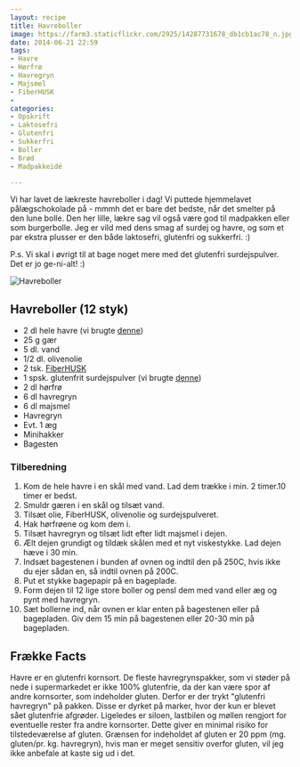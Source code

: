```yaml
---
layout: recipe
title: Havreboller
image: https://farm3.staticflickr.com/2925/14287731678_db1cb1ac78_n.jpg
date: 2014-06-21 22:59
tags:
- Havre 
- Hørfrø
- Havregryn
- Majsmel
- FiberHUSK
- 
categories:
- Opskrift
- Laktosefri
- Glutenfri
- Sukkerfri
- Boller
- Brød
- Madpakkeidé

---
```


Vi har lavet de lækreste havreboller i dag! Vi puttede hjemmelavet pålægschokolade på - mmmh det er bare det bedste, når det smelter på den lune bolle. Den her lille, lækre sag vil også være god til madpakken eller som burgerbolle. Jeg er vild med dens smag af surdej og havre, og som et par ekstra plusser er den både laktosefri, glutenfri og sukkerfri. :)

P.s. Vi skal i øvrigt til at bage noget mere med det glutenfri surdejspulver. Det er jo ge-ni-alt! :)

![Havreboller](https://farm3.staticflickr.com/2925/14287731678_db1cb1ac78_z.jpg)


## Havreboller (12 styk)
- 2 dl hele havre (vi brugte [denne](http://www.aurion.dk/00001/00015/00105/))
- 25 g gær
- 5 dl. vand
- 1/2 dl. olivenolie
- 2 tsk. [FiberHUSK](http://husk.dk/)
- 1 spsk. glutenfrit surdejspulver (vi brugte [denne](http://dk.finax.com/product/glutenfri-surdejspulver/))
- 2 dl hørfrø
- 6 dl havregryn
- 6 dl majsmel
- Havregryn
- Evt. 1 æg
- Minihakker
- Bagesten



### Tilberedning
1. Kom de hele havre i en skål med vand. Lad dem trække i min. 2 timer.10 timer er bedst.
2. Smuldr gæren i en skål og tilsæt vand.
3. Tilsæt olie, FiberHUSK, olivenolie og surdejspulveret.
4. Hak hørfrøene og kom dem i.
5. Tilsæt havregryn og tilsæt lidt efter lidt majsmel i dejen.
6. Ælt dejen grundigt og tildæk skålen med et nyt viskestykke. Lad dejen hæve i 30 min.
7. Indsæt bagestenen i bunden af ovnen og indtil den på 250C, hvis ikke du ejer sådan en, så indtil ovnen på 200C.
8. Put et stykke bagepapir på en bageplade.
9. Form dejen til 12 lige store boller og pensl dem med vand eller æg og pynt med havregryn. 
10. Sæt bollerne ind, når ovnen er klar enten på bagestenen eller på bagepladen. Giv dem 15 min på bagestenen eller 20-30 min på bagepladen.








## Frække Facts
Havre er en glutenfri kornsort. De fleste havregrynspakker, som vi støder på nede i supermarkedet er ikke 100% glutenfrie, da der kan være spor af andre kornsorter, som indeholder gluten. Derfor er der trykt "glutenfri havregryn" på pakken. Disse er dyrket på marker, hvor der kun er blevet sået glutenfrie afgrøder. Ligeledes er siloen, lastbilen og møllen rengjort for eventuelle rester fra andre kornsorter. Dette giver en minimal risiko for tilstedeværelse af gluten. Grænsen for indeholdet af gluten er 20 ppm (mg. gluten/pr. kg. havregryn), hvis man er meget sensitiv overfor gluten, vil jeg ikke anbefale at kaste sig ud i det.